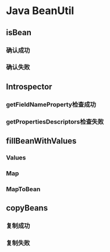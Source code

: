 # Java BeanUtil

## isBean

### 确认成功

### 确认失败

## Introspector

### getFieldNameProperty检查成功

### getPropertiesDescriptors检查失败

## fillBeanWithValues

### Values

### Map

### MapToBean

## copyBeans

### 复制成功

### 复制失败

